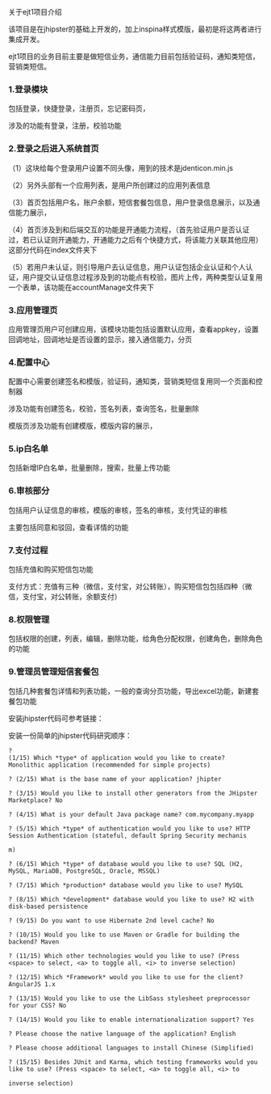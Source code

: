 关于ejt1项目介绍

该项目是在jhipster的基础上开发的，加上inspina样式模版，最初是将这两者进行集成开发。

ejt1项目的业务目前主要是做短信业务，通信能力目前包括验证码，通知类短信，营销类短信。

### 1.登录模块

包括登录，快捷登录，注册页，忘记密码页，

涉及的功能有登录，注册，校验功能

### 2.登录之后进入系统首页

（1）这块给每个登录用户设置不同头像，用到的技术是jdenticon.min.js

（2）另外头部有一个应用列表，是用户所创建过的应用列表信息

（3）首页包括用户名，账户余额，短信套餐包信息，用户登录信息展示，以及通信能力展示，

（4）首页涉及到和后端交互的功能是开通能力流程，（首先验证用户是否认证过，若已认证则开通能力，开通能力之后有个快捷方式，将该能力关联其他应用）这部分代码在index文件夹下

（5）若用户未认证，则引导用户去认证信息，用户认证包括企业认证和个人认证，用户提交认证信息过程涉及到的功能点有校验，图片上传，两种类型认证复用一个表单，该功能在accountManage文件夹下

### 3.应用管理页

应用管理页用户可创建应用，该模块功能包括设置默认应用，查看appkey，设置回调地址，回调地址是否设置的显示，接入通信能力，分页

### 4.配置中心

配置中心需要创建签名和模版，验证码，通知类，营销类短信复用同一个页面和控制器

涉及功能有创建签名，校验，签名列表，查询签名，批量删除

模版页涉及功能有创建模版，模版内容的展示，

### 5.ip白名单

包括新增IP白名单，批量删除，搜索，批量上传功能

### 6.审核部分

包括用户认证信息的审核，模版的审核，签名的审核，支付凭证的审核

主要包括同意和驳回，查看详情的功能

### 7.支付过程

包括充值和购买短信包功能

支付方式：充值有三种（微信，支付宝，对公转账），购买短信包包括四种（微信，支付宝，对公转账，余额支付）

### 8.权限管理

包括权限的创建，列表，编辑，删除功能，给角色分配权限，创建角色，删除角色的功能

### 9.管理员管理短信套餐包

包括几种套餐包详情和列表功能，一般的查询分页功能，导出excel功能，新建套餐包功能

安装jhipster代码可参考链接：

安装一份简单的jhipster代码研究顺序：

```
?
(1/15) Which *type* of application would you like to create? Monolithic application (recommended for simple projects)

? (2/15) What is the base name of your application? jhipter

? (3/15) Would you like to install other generators from the JHipster Marketplace? No

? (4/15) What is your default Java package name? com.mycompany.myapp

? (5/15) Which *type* of authentication would you like to use? HTTP Session Authentication (stateful, default Spring Security mechanis

m)

? (6/15) Which *type* of database would you like to use? SQL (H2, MySQL, MariaDB, PostgreSQL, Oracle, MSSQL)

? (7/15) Which *production* database would you like to use? MySQL

? (8/15) Which *development* database would you like to use? H2 with disk-based persistence

? (9/15) Do you want to use Hibernate 2nd level cache? No

? (10/15) Would you like to use Maven or Gradle for building the backend? Maven

? (11/15) Which other technologies would you like to use? (Press <space> to select, <a> to toggle all, <i> to inverse selection)

? (12/15) Which *Framework* would you like to use for the client? AngularJS 1.x

? (13/15) Would you like to use the LibSass stylesheet preprocessor for your CSS? No

? (14/15) Would you like to enable internationalization support? Yes

? Please choose the native language of the application? English

? Please choose additional languages to install Chinese (Simplified)

? (15/15) Besides JUnit and Karma, which testing frameworks would you like to use? (Press <space> to select, <a> to toggle all, <i> to

inverse selection)
```

